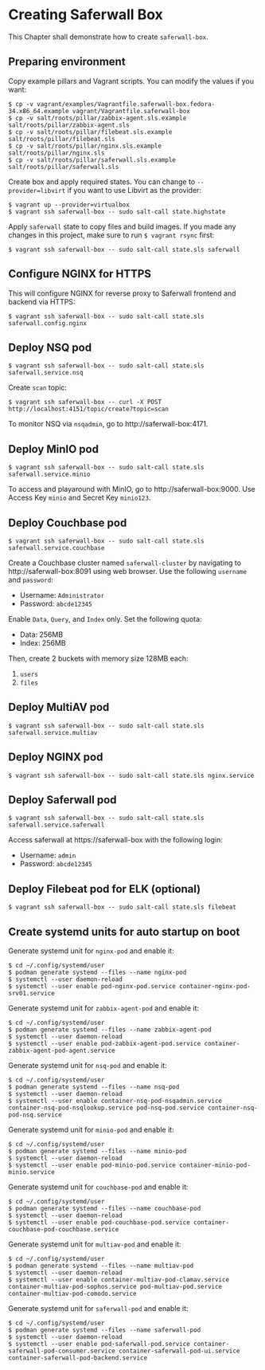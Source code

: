 # Creating Saferwall Box

This Chapter shall demonstrate how to create `saferwall-box`.


## Preparing environment

Copy example pillars and Vagrant scripts. You can modify the values if you want:
```
$ cp -v vagrant/examples/Vagrantfile.saferwall-box.fedora-34.x86_64.example vagrant/Vagrantfile.saferwall-box
$ cp -v salt/roots/pillar/zabbix-agent.sls.example salt/roots/pillar/zabbix-agent.sls
$ cp -v salt/roots/pillar/filebeat.sls.example salt/roots/pillar/filebeat.sls
$ cp -v salt/roots/pillar/nginx.sls.example salt/roots/pillar/nginx.sls
$ cp -v salt/roots/pillar/saferwall.sls.example salt/roots/pillar/saferwall.sls
```

Create box and apply required states. You can change to `--provider=libvirt` if you want to use Libvirt as the provider:
```
$ vagrant up --provider=virtualbox
$ vagrant ssh saferwall-box -- sudo salt-call state.highstate
```

Apply `saferwall` state to copy files and build images. If you made any changes in this project, make sure to run `$ vagrant rsync` first:
```
$ vagrant ssh saferwall-box -- sudo salt-call state.sls saferwall
```


## Configure NGINX for HTTPS

This will configure NGINX for reverse proxy to Saferwall frontend and backend via HTTPS:
```
$ vagrant ssh saferwall-box -- sudo salt-call state.sls saferwall.config.nginx
```


## Deploy NSQ pod

```
$ vagrant ssh saferwall-box -- sudo salt-call state.sls saferwall.service.nsq
```

Create `scan` topic:
```
$ vagrant ssh saferwall-box -- curl -X POST http://localhost:4151/topic/create?topic=scan
```

To monitor NSQ via `nsqadmin`, go to http://saferwall-box:4171.


## Deploy MinIO pod

```
$ vagrant ssh saferwall-box -- sudo salt-call state.sls saferwall.service.minio
```

To access and playaround with MinIO, go to http://saferwall-box:9000. Use Access Key `minio` and Secret Key `minio123`.


## Deploy Couchbase pod

```
$ vagrant ssh saferwall-box -- sudo salt-call state.sls saferwall.service.couchbase
```

Create a Couchbase cluster named `saferwall-cluster` by navigating to http://saferwall-box:8091 using web browser. Use the following `username` and `password`:
* Username: `Administrator`
* Password: `abcde12345`

Enable `Data`, `Query`, and `Index` only. Set the following quota:
* Data: 256MB
* Index: 256MB

Then, create 2 buckets with memory size 128MB each:
1. `users`
1. `files`


## Deploy MultiAV pod

```
$ vagrant ssh saferwall-box -- sudo salt-call state.sls saferwall.service.multiav
```


## Deploy NGINX pod

```
$ vagrant ssh saferwall-box -- sudo salt-call state.sls nginx.service
```


## Deploy Saferwall pod

```
$ vagrant ssh saferwall-box -- sudo salt-call state.sls saferwall.service.saferwall
```

Access saferwall at https://saferwall-box with the following login:
* Username: `admin`
* Password: `abcde12345`


## Deploy Filebeat pod for ELK (optional)

```
$ vagrant ssh saferwall-box -- sudo salt-call state.sls filebeat
```


## Create systemd units for auto startup on boot

Generate systemd unit for `nginx-pod` and enable it:
```
$ cd ~/.config/systemd/user
$ podman generate systemd --files --name nginx-pod
$ systemctl --user daemon-reload
$ systemctl --user enable pod-nginx-pod.service container-nginx-pod-srv01.service
```

Generate systemd unit for `zabbix-agent-pod` and enable it:
```
$ cd ~/.config/systemd/user
$ podman generate systemd --files --name zabbix-agent-pod
$ systemctl --user daemon-reload
$ systemctl --user enable pod-zabbix-agent-pod.service container-zabbix-agent-pod-agent.service
```

Generate systemd unit for `nsq-pod` and enable it:
```
$ cd ~/.config/systemd/user
$ podman generate systemd --files --name nsq-pod
$ systemctl --user daemon-reload
$ systemctl --user enable container-nsq-pod-nsqadmin.service container-nsq-pod-nsqlookup.service pod-nsq-pod.service container-nsq-pod-nsq.service
```

Generate systemd unit for `minio-pod` and enable it:
```
$ cd ~/.config/systemd/user
$ podman generate systemd --files --name minio-pod
$ systemctl --user daemon-reload
$ systemctl --user enable pod-minio-pod.service container-minio-pod-minio.service
```

Generate systemd unit for `couchbase-pod` and enable it:
```
$ cd ~/.config/systemd/user
$ podman generate systemd --files --name couchbase-pod
$ systemctl --user daemon-reload
$ systemctl --user enable pod-couchbase-pod.service container-couchbase-pod-couchbase.service
```

Generate systemd unit for `multiav-pod` and enable it:
```
$ cd ~/.config/systemd/user
$ podman generate systemd --files --name multiav-pod
$ systemctl --user daemon-reload
$ systemctl --user enable container-multiav-pod-clamav.service container-multiav-pod-sophos.service pod-multiav-pod.service container-multiav-pod-comodo.service
```

Generate systemd unit for `saferwall-pod` and enable it:
```
$ cd ~/.config/systemd/user
$ podman generate systemd --files --name saferwall-pod
$ systemctl --user daemon-reload
$ systemctl --user enable pod-saferwall-pod.service container-saferwall-pod-consumer.service container-saferwall-pod-ui.service container-saferwall-pod-backend.service
```
